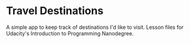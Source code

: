 # Travel Destinations

A simple app to keep track of destinations I'd like to visit.
Lesson files for Udacity's Introduction to Programming Nanodegree.